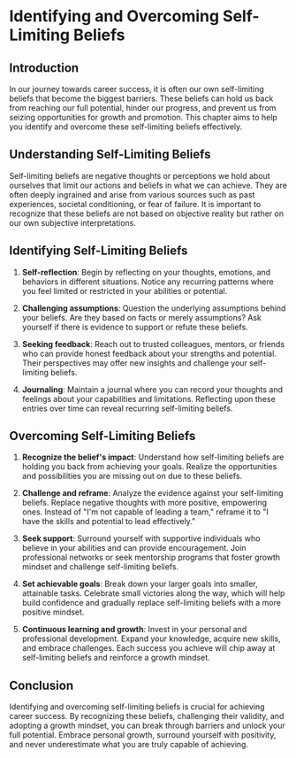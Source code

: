 Identifying and Overcoming Self-Limiting Beliefs
=========================================================

Introduction
------------

In our journey towards career success, it is often our own self-limiting beliefs that become the biggest barriers. These beliefs can hold us back from reaching our full potential, hinder our progress, and prevent us from seizing opportunities for growth and promotion. This chapter aims to help you identify and overcome these self-limiting beliefs effectively.

Understanding Self-Limiting Beliefs
-----------------------------------

Self-limiting beliefs are negative thoughts or perceptions we hold about ourselves that limit our actions and beliefs in what we can achieve. They are often deeply ingrained and arise from various sources such as past experiences, societal conditioning, or fear of failure. It is important to recognize that these beliefs are not based on objective reality but rather on our own subjective interpretations.

Identifying Self-Limiting Beliefs
---------------------------------

1. **Self-reflection**: Begin by reflecting on your thoughts, emotions, and behaviors in different situations. Notice any recurring patterns where you feel limited or restricted in your abilities or potential.

2. **Challenging assumptions**: Question the underlying assumptions behind your beliefs. Are they based on facts or merely assumptions? Ask yourself if there is evidence to support or refute these beliefs.

3. **Seeking feedback**: Reach out to trusted colleagues, mentors, or friends who can provide honest feedback about your strengths and potential. Their perspectives may offer new insights and challenge your self-limiting beliefs.

4. **Journaling**: Maintain a journal where you can record your thoughts and feelings about your capabilities and limitations. Reflecting upon these entries over time can reveal recurring self-limiting beliefs.

Overcoming Self-Limiting Beliefs
--------------------------------

1. **Recognize the belief's impact**: Understand how self-limiting beliefs are holding you back from achieving your goals. Realize the opportunities and possibilities you are missing out on due to these beliefs.

2. **Challenge and reframe**: Analyze the evidence against your self-limiting beliefs. Replace negative thoughts with more positive, empowering ones. Instead of "I'm not capable of leading a team," reframe it to "I have the skills and potential to lead effectively."

3. **Seek support**: Surround yourself with supportive individuals who believe in your abilities and can provide encouragement. Join professional networks or seek mentorship programs that foster growth mindset and challenge self-limiting beliefs.

4. **Set achievable goals**: Break down your larger goals into smaller, attainable tasks. Celebrate small victories along the way, which will help build confidence and gradually replace self-limiting beliefs with a more positive mindset.

5. **Continuous learning and growth**: Invest in your personal and professional development. Expand your knowledge, acquire new skills, and embrace challenges. Each success you achieve will chip away at self-limiting beliefs and reinforce a growth mindset.

Conclusion
----------

Identifying and overcoming self-limiting beliefs is crucial for achieving career success. By recognizing these beliefs, challenging their validity, and adopting a growth mindset, you can break through barriers and unlock your full potential. Embrace personal growth, surround yourself with positivity, and never underestimate what you are truly capable of achieving.
